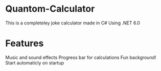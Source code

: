 # Quantom-Calculator
This is a completeley joke calculator made in C# Using .NET 6.0

# Features
Music and sound effects
Progress bar for calculations
Fun background!
Start automaticly on startup
